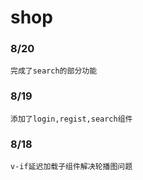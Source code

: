 # shop

### 8/20

```
完成了search的部分功能
```

### 8/19

```
添加了login,regist,search组件
```

### 8/18

```
v-if延迟加载子组件解决轮播图问题
```
